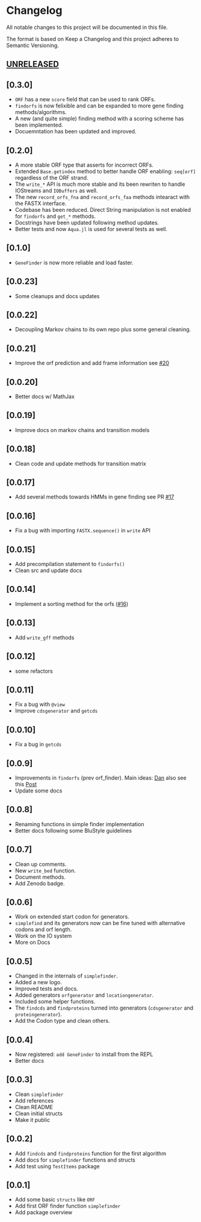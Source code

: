 # Changelog

All notable changes to this project will be documented in this file.

The format is based on Keep a Changelog and this project adheres to Semantic Versioning.

## [UNRELEASED](https://github.com/camilogarciabotero/GeneFinder.jl/compare/v0.0.10...main)

## [0.3.0]

- `ORF` has a new `score` field that can be used to rank ORFs.
- `findorfs` is now felixible and can be expanded to more gene finding methods/algorithms.
- A new (and quite simple) finding method with a scoring scheme has been implemented.
- Docuemntation has been updated and improved.

## [0.2.0]

- A more stable ORF type that asserts for incorrect ORFs.
- Extended `Base.getindex` method to better handle ORF enabling: `seq[orf]` regardless of the ORF strand.
- The `write_*` API is much more stable and its been rewriten to handle IOStreams and `IOBuffers` as well.
- The new `record_orfs_fna` and `record_orfs_faa` methods intearact with the FASTX interface.
- Codebase has been reduced. Direct String manipulation is not enabled for `findorfs` and `get_*` methods.
- Docstrings have been updated following method updates.
- Better tests and now `Aqua.jl` is used for several tests as well.

## [0.1.0]

- `GeneFinder` is now more reliable and load faster.

## [0.0.23]

- Some cleanups and docs updates

## [0.0.22]

- Decoupling Markov chains to its own repo plus some general cleaning.

## [0.0.21]

- Improve the orf prediction and add frame information see [#20](https://github.com/camilogarciabotero/GeneFinder.jl/pull/20)

## [0.0.20]

- Better docs w/ MathJax

## [0.0.19]

- Improve docs on markov chains and transition models

## [0.0.18]

- Clean code and update methods for transition matrix

## [0.0.17]

- Add several methods towards HMMs in gene finding see PR [#17](https://github.com/camilogarciabotero/GeneFinder.jl/pull/17)

## [0.0.16]

- Fix a bug with importing `FASTX.sequence()` in `write` API
 
## [0.0.15]

- Add precompilation statement to `findorfs()` 
- Clean src and update docs

## [0.0.14]

- Implement a sorting method for the orfs  ([#16](https://github.com/camilogarciabotero/GeneFinder.jl/pull/16))

## [0.0.13]

- Add `write_gff` methods

## [0.0.12]

- some refactors

## [0.0.11]

- Fix a bug with `@view`
- Improve `cdsgenerator` and `getcds`

## [0.0.10]

- Fix a bug in `getcds`

## [0.0.9]

- Improvements in `findorfs` (prev orf_finder). Main ideas: [Dan](https://discourse.julialang.org/u/dan/summary) also see this [Post](https://discourse.julialang.org/t/how-to-improve-a-generator-to-be-more-memory-efficient-when-it-is-collected/92932)
- Update some docs

## [0.0.8]

- Renaming functions in simple finder implementation
- Better docs following some BluStyle guidelines

## [0.0.7]

- Clean up comments.
- New `write_bed` function.
- Document methods.
- Add Zenodo badge.

## [0.0.6]

- Work on extended start codon for generators.
- `simplefind` and its generators now can be fine tuned with alternative codons and orf length.
- Work on the IO system
- More on Docs

## [0.0.5]

- Changed in the internals of `simplefinder`.
- Added a new logo.
- Improved tests and docs.
- Added generators `orfgenerator` and `locationgenerator`.
- Included some helper functions.
- The `findcds` and `findproteins` turned into generators (`cdsgenerator` and `proteingenerator`).
- Add the Codon type and clean others.

## [0.0.4]

- Now registered: `add GeneFinder` to install from the REPL
- Better docs

## [0.0.3]

- Clean `simplefinder`
- Add references
- Clean README
- Clean initial structs
- Make it public

## [0.0.2]

- Add `findcds` and `findproteins` function for the first algorithm
- Add docs for `simplefinder` functions and structs
- Add test using `TestItems` package

## [0.0.1]

- Add some basic `structs` like `ORF`
- Add first ORF finder function `simplefinder`
- Add package overview
